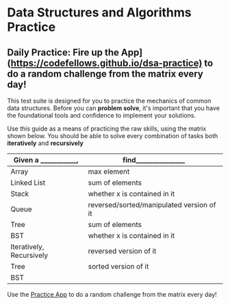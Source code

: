 # Data Structures and Algorithms Practice

## Daily Practice: Fire up the App](<https://codefellows.github.io/dsa-practice)> to do a random challenge from the matrix every day!

This test suite is designed for you to practice the mechanics of common data structures. Before you can **problem solve**, it's  important that you have the foundational tools and confidence to implement your solutions.

Use this guide as a means of practicing the raw skills, using the matrix shown below.  You should be able to solve every combination of tasks both **iteratively** and **recursively**

| Given a ___________,     | find_______________                      |
|--------------------------|-------------------------------------------|
| Array                    | max element                               |
| Linked List              | sum of elements                           |
| Stack                    | whether x is contained in it              |
| Queue                    | reversed/sorted/manipulated version of it |
| Tree                     | sum of elements                           |
| BST                      | whether x is contained in it              |
| Iteratively, Recursively | reversed version of it                    |
| Tree                     | sorted version of it                      |
| BST                      |                                           |

Use the [Practice App](https://codefellows.github.io/dsa-practice) to do a random challenge from the matrix every day!
